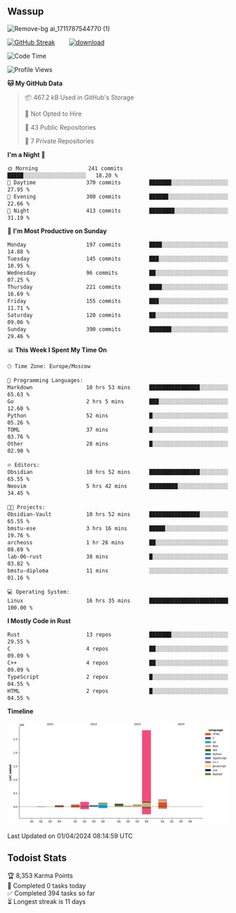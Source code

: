 ## Wassup

![Remove-bg ai_1711787544770 (1)](https://github.com/archeoss/archeoss/assets/68448737/e31def6e-524e-4c2b-930d-f672afbf4b77)

<!--
-->

[![GitHub Streak](http://github-readme-streak-stats.herokuapp.com?user=archeoss&theme=shades-of-purple&hide_border=true&date_format=j%20M%5B%20Y%5D)](https://git.io/streak-stats)&nbsp;&nbsp;&nbsp;&nbsp;&nbsp;&nbsp;&nbsp;&nbsp;[![download](https://user-images.githubusercontent.com/68448737/147796309-d8b65b1d-4dde-40d9-b03a-2b42aaa6cd43.jpeg)
](http://bmstu.ru/)

<!--START_SECTION:waka-->
![Code Time](http://img.shields.io/badge/Code%20Time-2%2C582%20hrs%2055%20mins-blue)

![Profile Views](http://img.shields.io/badge/Profile%20Views-25-blue)

**🐱 My GitHub Data** 

> 📦 467.2 kB Used in GitHub's Storage 
 > 
> 🚫 Not Opted to Hire
 > 
> 📜 43 Public Repositories 
 > 
> 🔑 7 Private Repositories 
 > 
**I'm a Night 🦉** 

```text
🌞 Morning                241 commits         █████░░░░░░░░░░░░░░░░░░░░   18.20 % 
🌆 Daytime                370 commits         ███████░░░░░░░░░░░░░░░░░░   27.95 % 
🌃 Evening                300 commits         ██████░░░░░░░░░░░░░░░░░░░   22.66 % 
🌙 Night                  413 commits         ████████░░░░░░░░░░░░░░░░░   31.19 % 
```
📅 **I'm Most Productive on Sunday** 

```text
Monday                   197 commits         ████░░░░░░░░░░░░░░░░░░░░░   14.88 % 
Tuesday                  145 commits         ███░░░░░░░░░░░░░░░░░░░░░░   10.95 % 
Wednesday                96 commits          ██░░░░░░░░░░░░░░░░░░░░░░░   07.25 % 
Thursday                 221 commits         ████░░░░░░░░░░░░░░░░░░░░░   16.69 % 
Friday                   155 commits         ███░░░░░░░░░░░░░░░░░░░░░░   11.71 % 
Saturday                 120 commits         ██░░░░░░░░░░░░░░░░░░░░░░░   09.06 % 
Sunday                   390 commits         ███████░░░░░░░░░░░░░░░░░░   29.46 % 
```


📊 **This Week I Spent My Time On** 

```text
🕑︎ Time Zone: Europe/Moscow

💬 Programming Languages: 
Markdown                 10 hrs 53 mins      ████████████████░░░░░░░░░   65.63 % 
Go                       2 hrs 5 mins        ███░░░░░░░░░░░░░░░░░░░░░░   12.60 % 
Python                   52 mins             █░░░░░░░░░░░░░░░░░░░░░░░░   05.26 % 
TOML                     37 mins             █░░░░░░░░░░░░░░░░░░░░░░░░   03.76 % 
Other                    28 mins             █░░░░░░░░░░░░░░░░░░░░░░░░   02.90 % 

🔥 Editors: 
Obsidian                 10 hrs 52 mins      ████████████████░░░░░░░░░   65.55 % 
Neovim                   5 hrs 42 mins       █████████░░░░░░░░░░░░░░░░   34.45 % 

🐱‍💻 Projects: 
Obsidian-Vault           10 hrs 52 mins      ████████████████░░░░░░░░░   65.55 % 
bmstu-ese                3 hrs 16 mins       █████░░░░░░░░░░░░░░░░░░░░   19.76 % 
archeoss                 1 hr 26 mins        ██░░░░░░░░░░░░░░░░░░░░░░░   08.69 % 
lab-06-rust              38 mins             █░░░░░░░░░░░░░░░░░░░░░░░░   03.82 % 
bmstu-diploma            11 mins             ░░░░░░░░░░░░░░░░░░░░░░░░░   01.16 % 

💻 Operating System: 
Linux                    16 hrs 35 mins      █████████████████████████   100.00 % 
```

**I Mostly Code in Rust** 

```text
Rust                     13 repos            ███████░░░░░░░░░░░░░░░░░░   29.55 % 
C                        4 repos             ██░░░░░░░░░░░░░░░░░░░░░░░   09.09 % 
C++                      4 repos             ██░░░░░░░░░░░░░░░░░░░░░░░   09.09 % 
TypeScript               2 repos             █░░░░░░░░░░░░░░░░░░░░░░░░   04.55 % 
HTML                     2 repos             █░░░░░░░░░░░░░░░░░░░░░░░░   04.55 % 
```



**Timeline**

![Lines of Code chart](https://raw.githubusercontent.com/archeoss/archeoss/master/assets/bar_graph.png)


 Last Updated on 01/04/2024 08:14:59 UTC
<!--END_SECTION:waka-->

## Todoist Stats

<!-- TODO-IST:START -->
🏆  8,353 Karma Points           
🌸  Completed 0 tasks today           
✅  Completed 394 tasks so far           
⏳  Longest streak is 11 days
<!-- TODO-IST:END -->
